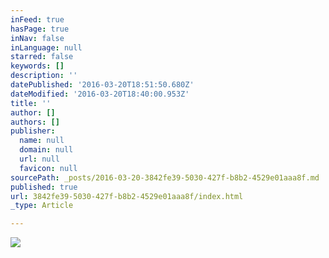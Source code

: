 ```yaml
---
inFeed: true
hasPage: true
inNav: false
inLanguage: null
starred: false
keywords: []
description: ''
datePublished: '2016-03-20T18:51:50.680Z'
dateModified: '2016-03-20T18:40:00.953Z'
title: ''
author: []
authors: []
publisher:
  name: null
  domain: null
  url: null
  favicon: null
sourcePath: _posts/2016-03-20-3842fe39-5030-427f-b8b2-4529e01aaa8f.md
published: true
url: 3842fe39-5030-427f-b8b2-4529e01aaa8f/index.html
_type: Article

---
```

![](https://the-grid-user-content.s3-us-west-2.amazonaws.com/2928030c-b296-44c0-94ed-8ae3e952abcc.jpg)